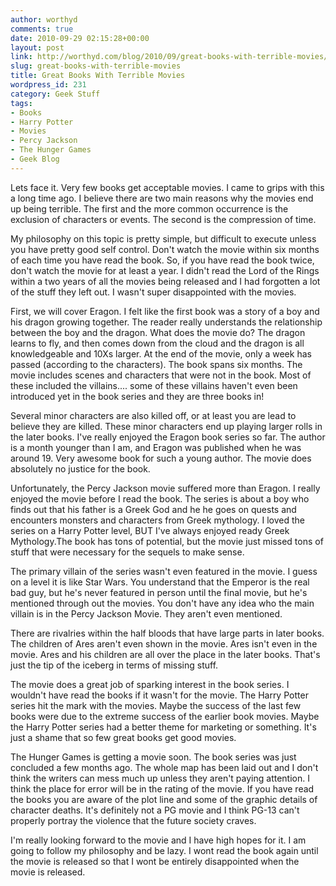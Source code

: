 ```yaml
---
author: worthyd
comments: true
date: 2010-09-29 02:15:28+00:00
layout: post
link: http://worthyd.com/blog/2010/09/great-books-with-terrible-movies/
slug: great-books-with-terrible-movies
title: Great Books With Terrible Movies
wordpress_id: 231
category: Geek Stuff
tags:
- Books
- Harry Potter
- Movies
- Percy Jackson
- The Hunger Games
- Geek Blog
---
```


Lets face it. Very few books get acceptable movies.  I came to grips with this a long time ago.  I believe there are two main reasons why the movies end up being terrible.  The first and the more common occurrence is the exclusion of characters or events. The second is the compression of time.  

My philosophy on this topic is pretty simple, but difficult to execute unless you have pretty good self control.  Don't watch the movie within six months of each time you have read the book.  So, if you have read the book twice, don't watch the movie for at least a year.   I didn't read the Lord of the Rings within a two years of all the movies being released and I had forgotten a lot of the stuff they left out.  I wasn't super disappointed with the movies.
<!-- more -->
First, we will cover Eragon.   I felt like the first book was a story of a boy and his dragon growing together. The reader really understands the relationship between the boy and the dragon.  What does the movie do?  The dragon learns to fly, and then comes down from the cloud and the dragon is all knowledgeable and 10Xs larger.  At the end of the movie, only a week has passed (according to the characters). The book spans six months.  The movie includes scenes and characters that were not in the book. Most of these included the villains.... some of these villains haven't even been introduced yet in the book series and they are three books in!  

Several minor characters are also killed off, or at least you are lead to believe they are killed.  These minor characters end up playing larger rolls in the later books.  I've really enjoyed the Eragon book series so far.  The author is a month younger than I am, and Eragon was published when he was around 19.  Very awesome book for such a young author. The movie does absolutely no justice for the book.



Unfortunately, the Percy Jackson movie suffered more than Eragon.  I really enjoyed the movie before I read the book. The series is about a boy who finds out that his father is a Greek God and he he goes on quests and encounters monsters and characters from Greek mythology. I loved the series on a Harry Potter level, BUT I've always enjoyed ready Greek Mythology.The book has tons of potential, but the movie just missed tons of stuff that were necessary for the sequels to make sense. 

The primary villain of the series wasn't even featured in the movie.  I guess on a level it is like Star Wars.  You understand that the Emperor is the real bad guy, but he's never featured in person until the final movie, but he's mentioned through out the movies.  You don't have any idea who the main villain is in the Percy Jackson Movie.  They aren't even mentioned.

There are rivalries within the half bloods that have large parts in later books. The children of Ares aren't even shown in the movie. Ares isn't even in the movie. Ares and his children are all over the place in the later books.  That's just the tip of the iceberg in terms of missing stuff.

The movie does a great job of sparking interest in the book series.  I wouldn't have read the books if it wasn't for the movie.  The Harry Potter series hit the mark with the movies.  Maybe the success of the last few books were due to the extreme success of the earlier book movies. Maybe the Harry Potter series had a better theme for marketing or something.  It's just a shame that so few great books get good movies.  

The Hunger Games is getting a movie soon. The book series was just concluded a few months ago. The whole map has been laid out and I don't think the writers can mess much up unless they aren't paying attention.  I think the place for error will be in the rating of the movie.  If you have read the books you are aware of the plot line and some of the graphic details of character deaths. It's definitely not a PG movie and I think PG-13 can't properly portray the violence that the future society craves.  

I'm really looking forward to the movie and I have high hopes for it.  I am going to follow my philosophy and be lazy. I wont read the book again until the movie is released so that I wont be entirely disappointed when the movie is released.
